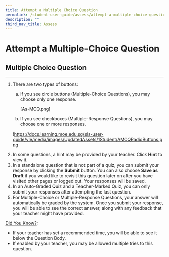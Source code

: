 ```yaml
---
title: Attempt a Multiple Choice Question
permalink: /student-user-guide/assess/attempt-a-multiple-choice-question/
description: ""
third_nav_title: Assess
---
```

<h1 id="attempt-a-multiple-choice-question">Attempt a Multiple-Choice Question</h1>
<h2 id="-multiple-choice-question-"><strong>Multiple Choice Question</strong></h2>
<hr>
<ol>
<li><p>There are two types of buttons:</p>
<ol style="list-style-type: lower-alpha;">
<li><p>If you see circle buttons (Multiple-Choice Questions), you may choose only one response.</p>
<p> [As-MCQ.png]</p>
</li>
<li><p>If you see checkboxes (Multiple-Response Questions), you may choose one or more responses.</p>
</li>
</ol>
</li>
<p>!<a href="https://docs.learning.moe.edu.sg/sls-user-guide/vle/media/images/UpdatedAssets/1Student/AMCQRadioButtons.png">https://docs.learning.moe.edu.sg/sls-user-guide/vle/media/images/UpdatedAssets/1Student/AMCQRadioButtons.png</a></p>

<li>In some questions, a hint may be provided by your teacher. Click <strong>Hint</strong> to view it.</li>
<li>In a standalone question that is not part of a quiz, you can submit your response by clicking the <strong>Submit</strong> button. You can also choose <strong>Save as Draft</strong> if you would like to revisit this question later on after you have visited other pages or logged out. Your responses will be saved.</li>
<li>In an Auto-Graded Quiz and a Teacher-Marked Quiz, you can only submit your responses after attempting the last question.</li>
<li>For Multiple-Choice or Multiple-Response Questions, your answer will automatically be graded by the system. Once you submit your response, you will be able to see the correct answer, along with any feedback that your teacher might have provided.</li>
</ol>
<p><u>Did You Know?</u>:</p>
<ul>
<li>If your teacher has set a recommended time, you will be able to see it below the Question Body.</li>
<li>If enabled by your teacher, you may be allowed multiple tries to this question.</li>
</ul>
